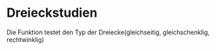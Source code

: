 # Dreieckstudien
Die Funktion testet den Typ der Dreiecke(gleichseitig, gleichschenklig, rechtwinklig)
